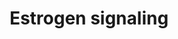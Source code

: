 ---
annotations:
- id: PW:0000507
  parent: regulatory pathway
  type: Pathway Ontology
  value: estrogen signaling pathway
authors:
- MaintBot
- Egonw
- Susan
- Khanspers
description: 'Estrogen receptor refers to a group of receptors which are activated
  by the hormone 17&amp;amp;amp;amp;#x3b2;-estradiol (estrogen). Two types of estrogen
  receptor exist: ER which is a member of the nuclear hormone family of intracellular
  receptors and the estrogen G protein coupled receptor GPR30 (GPER), which is a G-protein
  coupled receptor. The main function of the estrogen receptor is as a DNA binding
  transcription factor which regulates gene expression. However the estrogen receptor
  also has additional functions independent of DNA binding.'
last-edited: 2016-12-13
organisms:
- Canis familiaris
redirect_from:
- /index.php/Pathway:WP1104
- /instance/WP1104
revision: null
schema-jsonld:
- '@context': https://schema.org/
  '@id': https://wikipathways.github.io/pathways/WP1104.html
  '@type': Dataset
  creator:
    '@type': Organization
    name: WikiPathways
  description: 'Estrogen receptor refers to a group of receptors which are activated
    by the hormone 17&amp;amp;amp;amp;#x3b2;-estradiol (estrogen). Two types of estrogen
    receptor exist: ER which is a member of the nuclear hormone family of intracellular
    receptors and the estrogen G protein coupled receptor GPR30 (GPER), which is a
    G-protein coupled receptor. The main function of the estrogen receptor is as a
    DNA binding transcription factor which regulates gene expression. However the
    estrogen receptor also has additional functions independent of DNA binding.'
  keywords:
  - AKT1
  - BCL2
  - BRAF
  - BRCA1
  - CCND1
  - CCNH
  - CDK7
  - CHUK
  - CREB1
  - CREBBP
  - Cyclic AMP
  - ELK1
  - ERCC2
  - ERCC3
  - ESR1
  - Estradiol
  - FOS
  - GNAS
  - GNB1
  - GNGT1
  - GPER
  - GRB2
  - GTF2A2
  - GTF2B
  - GTF2E1
  - GTF2E2
  - GTF2F2
  - GTF2H1
  - GTF2H2
  - GTF2H3
  - GTF2H4
  - IKBKB
  - IKBKG
  - ILK
  - JUN
  - LOC475035
  - LOC478040
  - LOC480907
  - LOC480957
  - LOC486589
  - LOC487309
  - LOC490941
  - LOC607662
  - MAPK1
  - MAPK14
  - MAPK9
  - MNAT1
  - NCOR1
  - NFKB1
  - PIK3CA
  - POLR2A
  - POLR2B
  - POLR2C
  - POLR2E
  - POLR2F
  - POLR2G
  - POLR2H
  - POLR2I
  - POLR2J
  - POLR2K
  - PRKACA
  - Q1HG71_CANFA
  - RAS
  - SHC2
  - SIN3A
  - SOS1
  - SP1
  - SRC
  - TAF12
  - TAF13
  - TAF5
  - TAF6
  - TAF7
  - TAF9
  - TBP
  - p300
  license: CC0
  name: Estrogen signaling
seo: CreativeWork
title: Estrogen signaling
wpid: WP1104
---